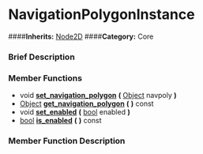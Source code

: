 #  NavigationPolygonInstance  
####**Inherits:** [Node2D](class_node2d)
####**Category:** Core

###  Brief Description  


###  Member Functions 
  * void  **[set&#95;navigation&#95;polygon](#set_navigation_polygon)**  **(** [Object](class_object) navpoly  **)**
  * [Object](class_object)  **[get&#95;navigation&#95;polygon](#get_navigation_polygon)**  **(** **)** const
  * void  **[set&#95;enabled](#set_enabled)**  **(** [bool](class_bool) enabled  **)**
  * [bool](class_bool)  **[is&#95;enabled](#is_enabled)**  **(** **)** const

###  Member Function Description  
